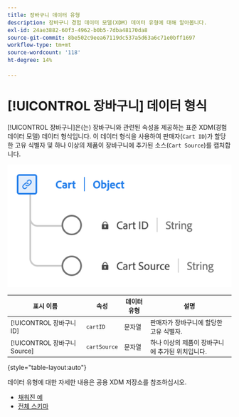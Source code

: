 ```yaml
---
title: 장바구니 데이터 유형
description: 장바구니 경험 데이터 모델(XDM) 데이터 유형에 대해 알아봅니다.
exl-id: 24ae3882-60f3-4962-b0b5-7dba48170da8
source-git-commit: 8be502c9eea67119dc537a5d63a6c71e0bff1697
workflow-type: tm+mt
source-wordcount: '118'
ht-degree: 14%

---
```


# [!UICONTROL 장바구니] 데이터 형식

[!UICONTROL 장바구니]은(는) 장바구니와 관련된 속성을 제공하는 표준 XDM(경험 데이터 모델) 데이터 형식입니다. 이 데이터 형식을 사용하여 판매자(`Cart ID`)가 할당한 고유 식별자 및 하나 이상의 제품이 장바구니에 추가된 소스(`Cart Source`)를 캡처합니다.

![[!UICONTROL Cart] 데이터 형식의 다이어그램입니다.](../images/data-types/cart.png)

| 표시 이름 | 속성 | 데이터 유형 | 설명 |
|----------------|-------------------|-----------|------------------------------------------------------------|
| [!UICONTROL 장바구니 ID] | `cartID` | 문자열 | 판매자가 장바구니에 할당한 고유 식별자. |
| [!UICONTROL 장바구니 Source] | `cartSource` | 문자열 | 하나 이상의 제품이 장바구니에 추가된 위치입니다. |

{style="table-layout:auto"}

데이터 유형에 대한 자세한 내용은 공용 XDM 저장소를 참조하십시오.

* [채워진 예](https://github.com/adobe/xdm/blob/master/components/datatypes/cart.example.1.json)
* [전체 스키마](https://github.com/adobe/xdm/blob/master/components/datatypes/cart.schema.json)
